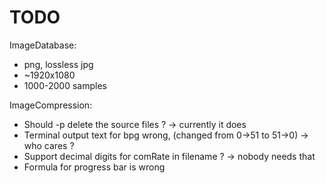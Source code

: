 # TODO

ImageDatabase:
+ png, lossless jpg
+ ~1920x1080
+ 1000-2000 samples

ImageCompression:
+ Should -p delete the source files ? -> currently it does
+ Terminal output text for bpg wrong, (changed from 0->51 to 51->0) ->  who cares ?
+ Support decimal digits for comRate in filename ? -> nobody needs that
+ Formula for progress bar is wrong